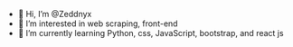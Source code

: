 - 👋 Hi, I’m @Zeddnyx
- 👀 I’m interested in web scraping, front-end
- 🌱 I’m currently learning Python, css, JavaScript, bootstrap, and react js


<!---
Zeddnyx/Zeddnyx is a ✨ special ✨ repository because its `README.md` (this file) appears on your GitHub profile.
You can click the Preview link to take a look at your changes.
--->
